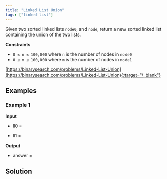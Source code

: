 ```yaml
---
title: "Linked List Union"
tags: ["linked list"]
---
```


Given two sorted linked lists `node0`, and `node`, return a new sorted linked list containing the union of the two lists.

**Constraints**

- `0 ≤ n ≤ 100,000` where `n` is the number of nodes in `node0`
- `0 ≤ m ≤ 100,000` where `m` is the number of nodes in `node1`

[https://binarysearch.com/problems/Linked-List-Union](https://binarysearch.com/problems/Linked-List-Union){:target="\_blank"}

<script src="/assets/js/viz/viz.js"></script>
<script src="/assets/js/viz/lite.render.js"></script>

## Examples

### Example 1

**Input**

- ll0 =

<div id="example1Ll0" style="text-align: center"></div>
<script>
  var viz = new Viz();
  
  viz.renderSVGElement("digraph example1Ll0 { 0 [label = 1]; 1 [label = 3]; 2 [label = 4]; 0->1->2; rankdir=LR }")
  .then(function(element) {
    document.getElementById("example1Ll0").appendChild(element);
  })
  .catch(error => {
    viz = new Viz();
    console.error(error);
  });
</script>

- ll1 =

<div id="example1Ll1" style="text-align: center"></div>
<script>
  var viz = new Viz();
  
  viz.renderSVGElement("digraph example1Ll1 { 0 [label = 2]; 1 [label = 3]; 2 [label = 4]; 0->1->2; rankdir=LR }")
  .then(function(element) {
    document.getElementById("example1Ll1").appendChild(element);
  })
  .catch(error => {
    viz = new Viz();
    console.error(error);
  });
</script>

**Output**

- answer =

<div id="output" style="text-align: center"></div>
<script>
  var viz = new Viz();
  
  viz.renderSVGElement("digraph output { 0 [label = 1]; 1 [label = 2]; 2 [label = 3]; 3 [label = 4]; 0->1->2->3; rankdir=LR }")
  .then(function(element) {
    document.getElementById("output").appendChild(element);
  })
  .catch(error => {
    viz = new Viz();
    console.error(error);
  });
</script>

## Solution

<script src="https://gist.github.com/yaeba/16da7be5123724fcf6eccc25581cef5a.js?file=Linked-List-Union.cpp"></script>
